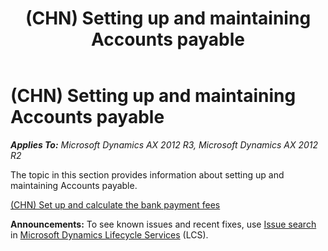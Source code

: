 ﻿---
title: (CHN) Setting up and maintaining Accounts payable
TOCTitle: (CHN) Setting up and maintaining Accounts payable
ms:assetid: 676c0649-e9c1-47cd-9638-09cebc331117
ms:mtpsurl: https://technet.microsoft.com/en-us/library/JJ714386(v=AX.60)
ms:contentKeyID: 49651493
ms.date: 04/18/2014
mtps_version: v=AX.60
---

# (CHN) Setting up and maintaining Accounts payable 


_**Applies To:** Microsoft Dynamics AX 2012 R3, Microsoft Dynamics AX 2012 R2_

The topic in this section provides information about setting up and maintaining Accounts payable.

[(CHN) Set up and calculate the bank payment fees](chn-set-up-and-calculate-the-bank-payment-fees.md)

  
**Announcements:** To see known issues and recent fixes, use [Issue search](http://go.microsoft.com/fwlink/?linkid=389258) in [Microsoft Dynamics Lifecycle Services](http://go.microsoft.com/fwlink/?linkid=306505) (LCS).

